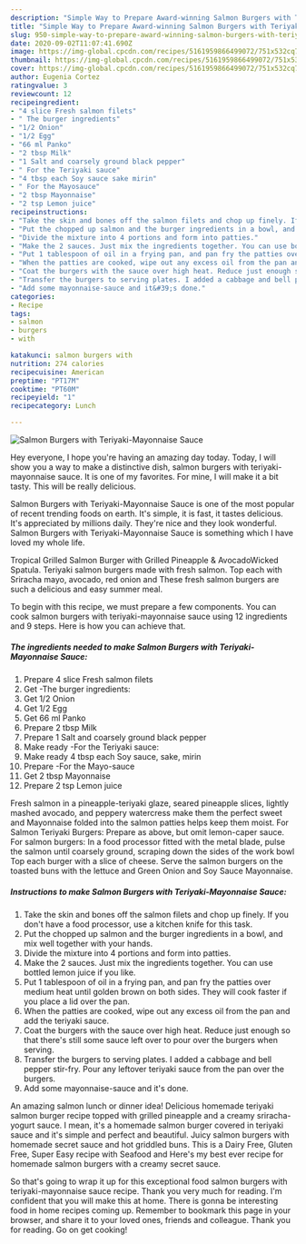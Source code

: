 ```yaml
---
description: "Simple Way to Prepare Award-winning Salmon Burgers with Teriyaki-Mayonnaise Sauce"
title: "Simple Way to Prepare Award-winning Salmon Burgers with Teriyaki-Mayonnaise Sauce"
slug: 950-simple-way-to-prepare-award-winning-salmon-burgers-with-teriyaki-mayonnaise-sauce
date: 2020-09-02T11:07:41.690Z
image: https://img-global.cpcdn.com/recipes/5161959866499072/751x532cq70/salmon-burgers-with-teriyaki-mayonnaise-sauce-recipe-main-photo.jpg
thumbnail: https://img-global.cpcdn.com/recipes/5161959866499072/751x532cq70/salmon-burgers-with-teriyaki-mayonnaise-sauce-recipe-main-photo.jpg
cover: https://img-global.cpcdn.com/recipes/5161959866499072/751x532cq70/salmon-burgers-with-teriyaki-mayonnaise-sauce-recipe-main-photo.jpg
author: Eugenia Cortez
ratingvalue: 3
reviewcount: 12
recipeingredient:
- "4 slice Fresh salmon filets"
- " The burger ingredients"
- "1/2 Onion"
- "1/2 Egg"
- "66 ml Panko"
- "2 tbsp Milk"
- "1 Salt and coarsely ground black pepper"
- " For the Teriyaki sauce"
- "4 tbsp each Soy sauce sake mirin"
- " For the Mayosauce"
- "2 tbsp Mayonnaise"
- "2 tsp Lemon juice"
recipeinstructions:
- "Take the skin and bones off the salmon filets and chop up finely. If you don&#39;t have a food processor, use a kitchen knife for this task."
- "Put the chopped up salmon and the burger ingredients in a bowl, and mix well together with your hands."
- "Divide the mixture into 4 portions and form into patties."
- "Make the 2 sauces. Just mix the ingredients together. You can use bottled lemon juice if you like."
- "Put 1 tablespoon of oil in a frying pan, and pan fry the patties over medium heat until golden brown on both sides. They will cook faster if you place a lid over the pan."
- "When the patties are cooked, wipe out any excess oil from the pan and add the teriyaki sauce."
- "Coat the burgers with the sauce over high heat. Reduce just enough so that there&#39;s still some sauce left over to pour over the burgers when serving."
- "Transfer the burgers to serving plates. I added a cabbage and bell pepper stir-fry. Pour any leftover teriyaki sauce from the pan over the burgers."
- "Add some mayonnaise-sauce and it&#39;s done."
categories:
- Recipe
tags:
- salmon
- burgers
- with

katakunci: salmon burgers with 
nutrition: 274 calories
recipecuisine: American
preptime: "PT17M"
cooktime: "PT60M"
recipeyield: "1"
recipecategory: Lunch

---
```



![Salmon Burgers with Teriyaki-Mayonnaise Sauce](https://img-global.cpcdn.com/recipes/5161959866499072/751x532cq70/salmon-burgers-with-teriyaki-mayonnaise-sauce-recipe-main-photo.jpg)

Hey everyone, I hope you're having an amazing day today. Today, I will show you a way to make a distinctive dish, salmon burgers with teriyaki-mayonnaise sauce. It is one of my favorites. For mine, I will make it a bit tasty. This will be really delicious.

Salmon Burgers with Teriyaki-Mayonnaise Sauce is one of the most popular of recent trending foods on earth. It's simple, it is fast, it tastes delicious. It's appreciated by millions daily. They're nice and they look wonderful. Salmon Burgers with Teriyaki-Mayonnaise Sauce is something which I have loved my whole life.

Tropical Grilled Salmon Burger with Grilled Pineapple &amp; AvocadoWicked Spatula. Teriyaki salmon burgers made with fresh salmon. Top each with Sriracha mayo, avocado, red onion and These fresh salmon burgers are such a delicious and easy summer meal.


To begin with this recipe, we must prepare a few components. You can cook salmon burgers with teriyaki-mayonnaise sauce using 12 ingredients and 9 steps. Here is how you can achieve that.

<!--inarticleads1-->

##### The ingredients needed to make Salmon Burgers with Teriyaki-Mayonnaise Sauce:

1. Prepare 4 slice Fresh salmon filets
1. Get  -The burger ingredients:
1. Get 1/2 Onion
1. Get 1/2 Egg
1. Get 66 ml Panko
1. Prepare 2 tbsp Milk
1. Prepare 1 Salt and coarsely ground black pepper
1. Make ready  -For the Teriyaki sauce:
1. Make ready 4 tbsp each Soy sauce, sake, mirin
1. Prepare  -For the Mayo-sauce
1. Get 2 tbsp Mayonnaise
1. Prepare 2 tsp Lemon juice


Fresh salmon in a pineapple-teriyaki glaze, seared pineapple slices, lightly mashed avocado, and peppery watercress make them the perfect sweet and Mayonnaise folded into the salmon patties helps keep them moist. For Salmon Teriyaki Burgers: Prepare as above, but omit lemon-caper sauce. For salmon burgers: In a food processor fitted with the metal blade, pulse the salmon until coarsely ground, scraping down the sides of the work bowl Top each burger with a slice of cheese. Serve the salmon burgers on the toasted buns with the lettuce and Green Onion and Soy Sauce Mayonnaise. 

<!--inarticleads2-->

##### Instructions to make Salmon Burgers with Teriyaki-Mayonnaise Sauce:

1. Take the skin and bones off the salmon filets and chop up finely. If you don&#39;t have a food processor, use a kitchen knife for this task.
1. Put the chopped up salmon and the burger ingredients in a bowl, and mix well together with your hands.
1. Divide the mixture into 4 portions and form into patties.
1. Make the 2 sauces. Just mix the ingredients together. You can use bottled lemon juice if you like.
1. Put 1 tablespoon of oil in a frying pan, and pan fry the patties over medium heat until golden brown on both sides. They will cook faster if you place a lid over the pan.
1. When the patties are cooked, wipe out any excess oil from the pan and add the teriyaki sauce.
1. Coat the burgers with the sauce over high heat. Reduce just enough so that there&#39;s still some sauce left over to pour over the burgers when serving.
1. Transfer the burgers to serving plates. I added a cabbage and bell pepper stir-fry. Pour any leftover teriyaki sauce from the pan over the burgers.
1. Add some mayonnaise-sauce and it&#39;s done.


An amazing salmon lunch or dinner idea! Delicious homemade teriyaki salmon burger recipe topped with grilled pineapple and a creamy sriracha-yogurt sauce. I mean, it&#39;s a homemade salmon burger covered in teriyaki sauce and it&#39;s simple and perfect and beautiful. Juicy salmon burgers with homemade secret sauce and hot griddled buns. This is a Dairy Free, Gluten Free, Super Easy recipe with Seafood and Here&#39;s my best ever recipe for homemade salmon burgers with a creamy secret sauce. 

So that's going to wrap it up for this exceptional food salmon burgers with teriyaki-mayonnaise sauce recipe. Thank you very much for reading. I'm confident that you will make this at home. There is gonna be interesting food in home recipes coming up. Remember to bookmark this page in your browser, and share it to your loved ones, friends and colleague. Thank you for reading. Go on get cooking!

